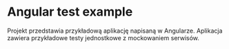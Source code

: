# Angular test example

Projekt przedstawia przykładową aplikację napisaną w Angularze. Aplikacja zawiera przykładowe testy jednostkowe z mockowaniem serwisów.
